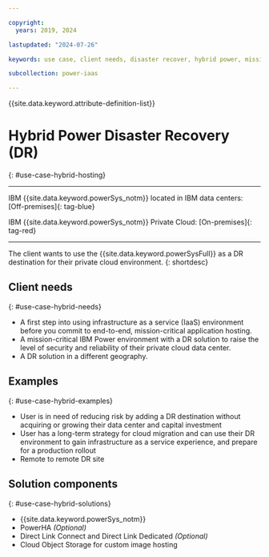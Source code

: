 ```yaml
---

copyright:
  years: 2019, 2024

lastupdated: "2024-07-26"

keywords: use case, client needs, disaster recover, hybrid power, mission-critical application, recovery

subcollection: power-iaas

---
```


{{site.data.keyword.attribute-definition-list}}


# Hybrid Power Disaster Recovery (DR)
{: #use-case-hybrid-hosting}

---

IBM {{site.data.keyword.powerSys_notm}} located in IBM data centers: [Off-premises]{: tag-blue}

IBM {{site.data.keyword.powerSys_notm}} Private Cloud: [On-premises]{: tag-red}

---

The client wants to use the {{site.data.keyword.powerSysFull}} as a DR destination for their private cloud environment.
{: shortdesc}

## Client needs
{: #use-case-hybrid-needs}

- A first step into using infrastructure as a service (IaaS) environment before you commit to end-to-end, mission-critical application hosting.
- A mission-critical IBM Power environment with a DR solution to raise the level of security and reliability of their private cloud data center.
- A DR solution in a different geography.

## Examples
{: #use-case-hybrid-examples}

- User is in need of reducing risk by adding a DR destination without acquiring or growing their data center and capital investment
- User has a long-term strategy for cloud migration and can use their DR environment to gain infrastructure as a service experience, and prepare for a production rollout
- Remote to remote DR site

## Solution components
{: #use-case-hybrid-solutions}

- {{site.data.keyword.powerSys_notm}}
- PowerHA *(Optional)*
- Direct Link Connect and Direct Link Dedicated *(Optional)*
- Cloud Object Storage for custom image hosting
